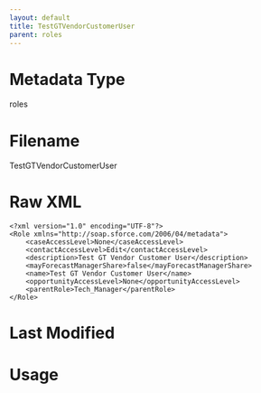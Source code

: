 ```yaml
---
layout: default
title: TestGTVendorCustomerUser
parent: roles
---
```

# Metadata Type
roles


# Filename 
TestGTVendorCustomerUser


# Raw XML
```
<?xml version="1.0" encoding="UTF-8"?>
<Role xmlns="http://soap.sforce.com/2006/04/metadata">
    <caseAccessLevel>None</caseAccessLevel>
    <contactAccessLevel>Edit</contactAccessLevel>
    <description>Test GT Vendor Customer User</description>
    <mayForecastManagerShare>false</mayForecastManagerShare>
    <name>Test GT Vendor Customer User</name>
    <opportunityAccessLevel>None</opportunityAccessLevel>
    <parentRole>Tech_Manager</parentRole>
</Role>
```


# Last Modified


# Usage
